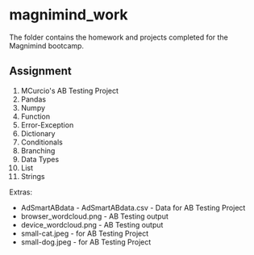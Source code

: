 # magnimind_work
The folder contains the homework and projects completed for the Magnimind bootcamp.

Assignment
---
1. MCurcio's AB Testing Project
2. Pandas
3. Numpy
4. Function
5. Error-Exception
6. Dictionary
7. Conditionals
8. Branching
9. Data Types
10. List
11. Strings


Extras:

- AdSmartABdata - AdSmartABdata.csv - Data for AB Testing Project
- browser_wordcloud.png - AB Testing output
- device_wordcloud.png - AB Testing output
- small-cat.jpeg - for AB Testing Project
- small-dog.jpeg - for AB Testing Project
